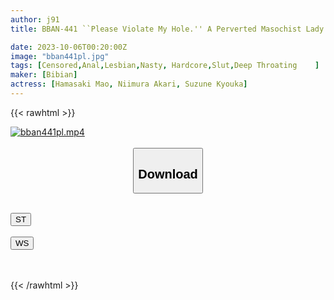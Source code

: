 ```yaml
---
author: j91
title: BBAN-441 ``Please Violate My Hole.'' A Perverted Masochist Lady's Female Holes Are Fully Opened In A Frenzied 3-hole Death Waltz! ! Anka Suzune Mao Hamasaki Akari Niimura

date: 2023-10-06T00:20:00Z
image: "bban441pl.jpg"
tags: [Censored,Anal,Lesbian,Nasty, Hardcore,Slut,Deep Throating	]
maker: [Bibian]
actress: [Hamasaki Mao, Niimura Akari, Suzune Kyouka]
---
```



{{< rawhtml >}}

<div class="video" data-videoid="0rzBkvQRG0hbjQB">
    <a href="javascript:;">
        <img src="https://my.j91.asia/posts/bban441pl/bban441pl.jpg" width="WIDTH" height="HEIGHT" alt="bban441pl.mp4" loading="lazy">
    </a>
</div>

<script type="text/javascript" src="https://j91.asia/asset/on-demand-st.js"></script>

<br>
  <link rel="stylesheet" href="https://j91.asia/asset/bs5.css">
  
  <center>
  <button class="btn btn-primary" type="button" data-bs-toggle="collapse" data-bs-target=".multi-collapse" aria-expanded="false" aria-controls="multiCollapseExample1 multiCollapseExample2"><h2>Download</h2></button></center>
</p>
<div class="row">
  <div class="col">
    <div class="collapse multi-collapse" id="multiCollapseExample1">
      <div class="card card-body">
	      	      <br>
<div class="buttons">  
<a href="https://streamtape.to/v/0rzBkvQRG0hbjQB"><button class="btn-hover color-3"><i class="fa fa-download"></i> ST</button></a></div>
    </div>
  </div>
</div>
  <div class="col">
    <div class="collapse multi-collapse" id="multiCollapseExample2">
      <div class="card card-body">
	      <br>
<div class="buttons">
    <a href="https://wolfstream.tv/1nwuqwicmc4d"><button class="btn-hover color-9"><i class="fa fa-download"></i> WS</button></a></div>
<br><br>
      </div>
    </div>
  </div>
</div>

{{< /rawhtml >}}
